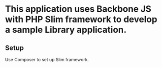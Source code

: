 # This application uses Backbone JS with PHP Slim framework to develop a sample Library application.

## Setup

Use Composer to set up Slim framework.
